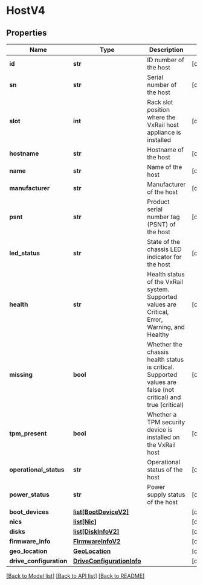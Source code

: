 # HostV4

## Properties
Name | Type | Description | Notes
------------ | ------------- | ------------- | -------------
**id** | **str** | ID number of the host | [optional] 
**sn** | **str** | Serial number of the host | [optional] 
**slot** | **int** | Rack slot position where the VxRail host appliance is installed | [optional] 
**hostname** | **str** | Hostname of the host | [optional] 
**name** | **str** | Name of the host | [optional] 
**manufacturer** | **str** | Manufacturer of the host | [optional] 
**psnt** | **str** | Product serial number tag (PSNT) of the host | [optional] 
**led_status** | **str** | State of the chassis LED indicator for the host | [optional] 
**health** | **str** | Health status of the VxRail system. Supported values are Critical, Error, Warning, and Healthy | [optional] 
**missing** | **bool** | Whether the chassis health status is critical. Supported values are false (not critical) and true (critical) | [optional] 
**tpm_present** | **bool** | Whether a TPM security device is installed on the VxRail host | [optional] 
**operational_status** | **str** | Operational status of the host | [optional] 
**power_status** | **str** | Power supply status of the host | [optional] 
**boot_devices** | [**list[BootDeviceV2]**](BootDeviceV2.md) |  | [optional] 
**nics** | [**list[Nic]**](Nic.md) |  | [optional] 
**disks** | [**list[DiskInfoV2]**](DiskInfoV2.md) |  | [optional] 
**firmware_info** | [**FirmwareInfoV2**](FirmwareInfoV2.md) |  | [optional] 
**geo_location** | [**GeoLocation**](GeoLocation.md) |  | [optional] 
**drive_configuration** | [**DriveConfigurationInfo**](DriveConfigurationInfo.md) |  | [optional] 

[[Back to Model list]](../README.md#documentation-for-models) [[Back to API list]](../README.md#documentation-for-api-endpoints) [[Back to README]](../README.md)

